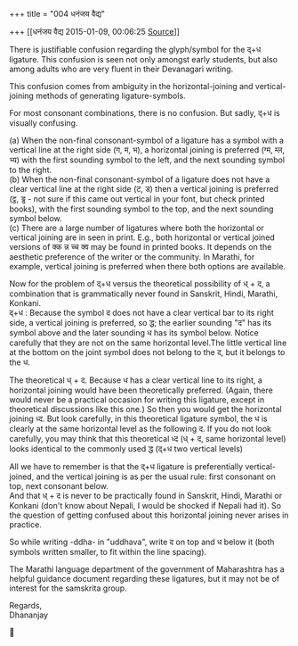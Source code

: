 +++
title = "004 धनंजय वैद्य"

+++
[[धनंजय वैद्य	2015-01-09, 00:06:25 [Source](https://groups.google.com/g/samskrita/c/zZKG2DkqXv4)]]



There is justifiable confusion regarding the glyph/symbol for the द्+ध ligature. This confusion is seen not only amongst early students, but also among adults who are very fluent in their Devanagari writing.  
  
This confusion comes from ambiguity in the horizontal-joining and vertical-joining methods of generating ligature-symbols.  
  
For most consonant combinations, there is no confusion. But sadly, द्+ध
is visually confusing.  
  
(a) When the non-final consonant-symbol of a ligature has a symbol with a vertical line at the right side (ग, म, भ), a horizontal joining is preferred (ग्म, म्ल, भ्य) with the first sounding symbol to the left, and the next sounding symbol to the right.  
(b) When the non-final consonant-symbol of a ligature does not have a clear vertical line at the right side (ट, ड) then a vertical joining is preferred (ट्ठ, ड्ढ - not sure if this came out vertical in your font, but check printed books), with the first sounding symbol to the top, and the next sounding symbol below.  
(c) There are a large number of ligatures where both the horizontal or vertical joining are in seen in print. E.g., both horizontal or vertical joined versions of क्क न्न च्च क्व may be found in printed books. It depends on the aesthetic preference of the writer or the community. In Marathi, for example, vertical joining is preferred when there both options are available.  
  
Now for the problem of द्+ध versus the theoretical possibility of ध् + द, a combination that is grammatically never found in Sanskrit, Hindi, Marathi, Konkani.  
द्+ध : Because the symbol द does not have a clear vertical bar to its right side, a vertical joining is preferred, so द्ध; the earlier sounding "द" has its symbol above and the later sounding ध has its symbol below. Notice carefully that they are not on the same horizontal level.The little vertical line at the bottom on the joint symbol does not belong to the द, but it belongs to the ध.  
  
The theoretical ध् + द. Because ध has a clear vertical line to its right, a horizontal joining would have been theoretically preferred. (Again, there would never be a practical occasion for writing this ligature, except in theoretical discussions like this one.) So then you would get the horizontal joining ध्द. But look carefully, in this theoretical ligature symbol, the ध is clearly at the same horizontal level as the following द. If you do not look carefully, you may think that this theoretical ध्द (ध् + द, same horizontal level) looks identical to the commonly used द्ध (द्+ध two vertical levels)  
  
All we have to remember is that the द्+ध ligature is preferentially vertical-joined, and the vertical joining is as per the usual rule: first consonant on top, next consonant below.  
And that ध् + द is never to be practically found in Sanskrit, Hindi, Marathi or Konkani (don't know about Nepali, I would be shocked if Nepali had it). So the question of getting confused about this horizontal joining never arises in practice.  
  
So while writing -ddha- in "uddhava", write द on top and ध below it (both symbols written smaller, to fit within the line spacing).  
  
The Marathi language department of the government of Maharashtra has a helpful guidance document regarding these ligatures, but it may not be of interest for the samskrita group.  
  
Regards,  
Dhananjay



